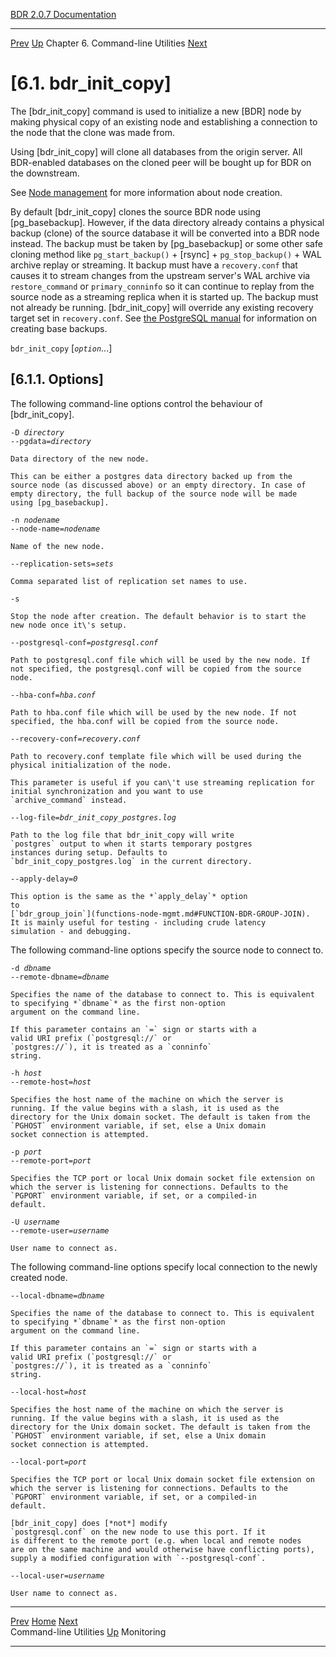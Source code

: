   [BDR 2.0.7 Documentation](README.md)                                                                                                    
  --------------------------------------------------------------- ------------------------------------ ----------------------------------- -----------------------------------------------------
  [Prev](commands.md "Command-line Utilities")   [Up](commands.md)    Chapter 6. Command-line Utilities    [Next](monitoring.md "Monitoring")  


# [6.1. bdr_init_copy]

The [bdr_init_copy] command is used to initialize a new
[BDR] node by making physical copy of an existing node and
establishing a connection to the node that the clone was made from.

Using [bdr_init_copy] will clone all databases from the
origin server. All BDR-enabled databases on the cloned peer will be
bought up for BDR on the downstream.

See [Node management](node-management.md) for more information about
node creation.

By default [bdr_init_copy] clones the source BDR node
using [pg_basebackup]. However, if the data directory
already contains a physical backup (clone) of the source database it
will be converted into a BDR node instead. The backup must be taken by
[pg_basebackup] or some other safe cloning method like
`pg_start_backup()` + [rsync] +
`pg_stop_backup()` + WAL archive replay or streaming. It
backup must have a `recovery.conf` that causes it to stream
changes from the upstream server\'s WAL archive via
`restore_command` or `primary_conninfo` so it can
continue to replay from the source node as a streaming replica when it
is started up. The backup must not already be running.
[bdr_init_copy] will override any existing recovery target
set in `recovery.conf`. See [the PostgreSQL
manual](https://www.postgresql.org/docs/current/static/continuous-archiving.html#BACKUP-LOWLEVEL-BASE-BACKUP)
for information on creating base backups.

`bdr_init_copy` \[*`option`*\...\]

## [6.1.1. Options]

The following command-line options control the behaviour of
[bdr_init_copy].


`-D `*`directory`*\
`--pgdata=`*`directory`*

    Data directory of the new node.

    This can be either a postgres data directory backed up from the
    source node (as discussed above) or an empty directory. In case of
    empty directory, the full backup of the source node will be made
    using [pg_basebackup].

`-n `*`nodename`*\
`--node-name=`*`nodename`*

    Name of the new node.

`--replication-sets=`*`sets`*

    Comma separated list of replication set names to use.

`-s`

    Stop the node after creation. The default behavior is to start the
    new node once it\'s setup.

`--postgresql-conf=`*`postgresql.conf`*

    Path to postgresql.conf file which will be used by the new node. If
    not specified, the postgresql.conf will be copied from the source
    node.

`--hba-conf=`*`hba.conf`*

    Path to hba.conf file which will be used by the new node. If not
    specified, the hba.conf will be copied from the source node.

`--recovery-conf=`*`recovery.conf`*

    Path to recovery.conf template file which will be used during the
    physical initialization of the node.

    This parameter is useful if you can\'t use streaming replication for
    initial synchronization and you want to use
    `archive_command` instead.

`--log-file=`*`bdr_init_copy_postgres.log`*

    Path to the log file that bdr_init_copy will write
    `postgres` output to when it starts temporary postgres
    instances during setup. Defaults to
    `bdr_init_copy_postgres.log` in the current directory.

`--apply-delay=`*`0`*

    This option is the same as the *`apply_delay`* option
    to
    [`bdr_group_join`](functions-node-mgmt.md#FUNCTION-BDR-GROUP-JOIN).
    It is mainly useful for testing - including crude latency
    simulation - and debugging.

The following command-line options specify the source node to connect
to.


`-d `*`dbname`*\
`--remote-dbname=`*`dbname`*

    Specifies the name of the database to connect to. This is equivalent
    to specifying *`dbname`* as the first non-option
    argument on the command line.

    If this parameter contains an `=` sign or starts with a
    valid URI prefix (`postgresql://` or
    `postgres://`), it is treated as a `conninfo`
    string.

`-h `*`host`*\
`--remote-host=`*`host`*

    Specifies the host name of the machine on which the server is
    running. If the value begins with a slash, it is used as the
    directory for the Unix domain socket. The default is taken from the
    `PGHOST` environment variable, if set, else a Unix domain
    socket connection is attempted.

`-p `*`port`*\
`--remote-port=`*`port`*

    Specifies the TCP port or local Unix domain socket file extension on
    which the server is listening for connections. Defaults to the
    `PGPORT` environment variable, if set, or a compiled-in
    default.

`-U `*`username`*\
`--remote-user=`*`username`*

    User name to connect as.

The following command-line options specify local connection to the newly
created node.


`--local-dbname=`*`dbname`*

    Specifies the name of the database to connect to. This is equivalent
    to specifying *`dbname`* as the first non-option
    argument on the command line.

    If this parameter contains an `=` sign or starts with a
    valid URI prefix (`postgresql://` or
    `postgres://`), it is treated as a `conninfo`
    string.

`--local-host=`*`host`*

    Specifies the host name of the machine on which the server is
    running. If the value begins with a slash, it is used as the
    directory for the Unix domain socket. The default is taken from the
    `PGHOST` environment variable, if set, else a Unix domain
    socket connection is attempted.

`--local-port=`*`port`*

    Specifies the TCP port or local Unix domain socket file extension on
    which the server is listening for connections. Defaults to the
    `PGPORT` environment variable, if set, or a compiled-in
    default.

    [bdr_init_copy] does [*not*] modify
    `postgresql.conf` on the new node to use this port. If it
    is different to the remote port (e.g. when local and remote nodes
    are on the same machine and would otherwise have conflicting ports),
    supply a modified configuration with `--postgresql-conf`.

`--local-user=`*`username`*

    User name to connect as.



  -------------------------------------- ------------------------------------ ----------------------------------------
  [Prev](commands.md)    [Home](README.md)     [Next](monitoring.md)  
  Command-line Utilities                  [Up](commands.md)                                Monitoring
  -------------------------------------- ------------------------------------ ----------------------------------------
